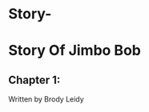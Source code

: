 # Story-
<HTML>
	<HEAD>
		<TITLE>
		Story Time
		</TITLE>
		</HEAD>
<BODY>
   <H1>Story Of Jimbo Bob</H1>
	<H2>Chapter 1:</H2>
	<p>Written by Brody Leidy</p>
</BODY>
</HTML>